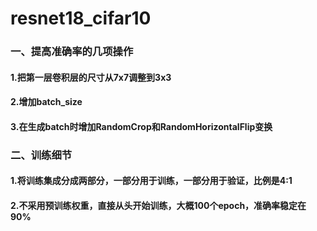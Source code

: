 # resnet18_cifar10
### 一、提高准确率的几项操作
#### 1.把第一层卷积层的尺寸从7x7调整到3x3
#### 2.增加batch_size
#### 3.在生成batch时增加RandomCrop和RandomHorizontalFlip变换
### 二、训练细节
#### 1.将训练集成分成两部分，一部分用于训练，一部分用于验证，比例是4:1
#### 2.不采用预训练权重，直接从头开始训练，大概100个epoch，准确率稳定在90%

